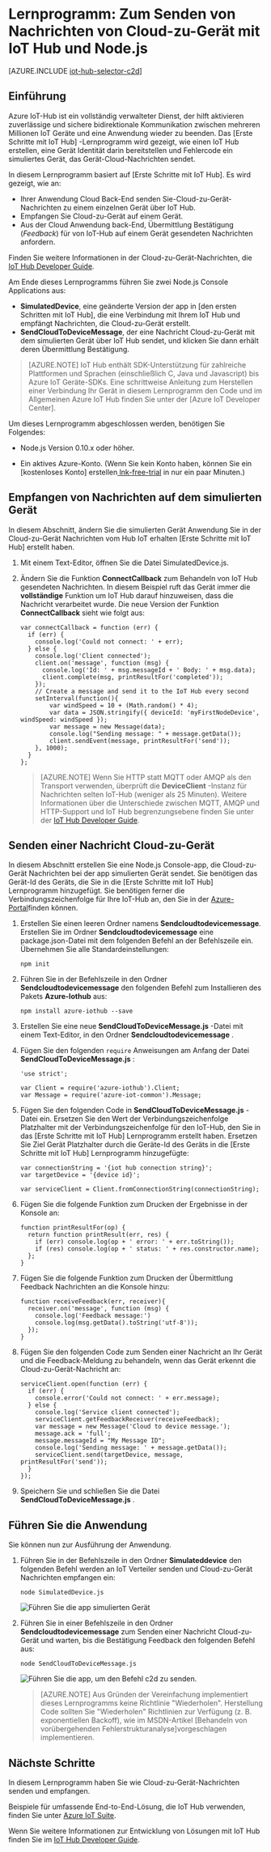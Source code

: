 <properties
    pageTitle="Senden von Nachrichten von Cloud-zu-Gerät mit IoT Hub | Microsoft Azure"
    description="Führen Sie dieses Lernprogramm erfahren Sie, wie Sie mit Azure IoT Hub mit Java Cloud-zu-Gerät-Nachrichten senden."
    services="iot-hub"
    documentationCenter="nodejs"
    authors="dominicbetts"
    manager="timlt"
    editor=""/>

<tags
     ms.service="iot-hub"
     ms.devlang="javascript"
     ms.topic="article"
     ms.tgt_pltfrm="na"
     ms.workload="na"
     ms.date="09/23/2016"
     ms.author="dobett"/>

# <a name="tutorial-how-to-send-cloud-to-device-messages-with-iot-hub-and-nodejs"></a>Lernprogramm: Zum Senden von Nachrichten von Cloud-zu-Gerät mit IoT Hub und Node.js

[AZURE.INCLUDE [iot-hub-selector-c2d](../../includes/iot-hub-selector-c2d.md)]

## <a name="introduction"></a>Einführung

Azure IoT-Hub ist ein vollständig verwalteter Dienst, der hilft aktivieren zuverlässige und sichere bidirektionale Kommunikation zwischen mehreren Millionen IoT Geräte und eine Anwendung wieder zu beenden. Das [Erste Schritte mit IoT Hub] -Lernprogramm wird gezeigt, wie einen IoT Hub erstellen, eine Gerät Identität darin bereitstellen und Fehlercode ein simuliertes Gerät, das Gerät-Cloud-Nachrichten sendet.

In diesem Lernprogramm basiert auf [Erste Schritte mit IoT Hub]. Es wird gezeigt, wie an:

- Ihrer Anwendung Cloud Back-End senden Sie-Cloud-zu-Gerät-Nachrichten zu einem einzelnen Gerät über IoT Hub.
- Empfangen Sie Cloud-zu-Gerät auf einem Gerät.
- Aus der Cloud Anwendung back-End, Übermittlung Bestätigung (*Feedback*) für von IoT-Hub auf einem Gerät gesendeten Nachrichten anfordern.

Finden Sie weitere Informationen in der Cloud-zu-Gerät-Nachrichten, die [IoT Hub Developer Guide][IoT Hub Developer Guide - C2D].

Am Ende dieses Lernprogramms führen Sie zwei Node.js Console Applications aus:

* **SimulatedDevice**, eine geänderte Version der app in [den ersten Schritten mit IoT Hub], die eine Verbindung mit Ihrem IoT Hub und empfängt Nachrichten, die Cloud-zu-Gerät erstellt.
* **SendCloudToDeviceMessage**, der eine Nachricht Cloud-zu-Gerät mit dem simulierten Gerät über IoT Hub sendet, und klicken Sie dann erhält deren Übermittlung Bestätigung.

> [AZURE.NOTE] IoT Hub enthält SDK-Unterstützung für zahlreiche Plattformen und Sprachen (einschließlich C, Java und Javascript) bis Azure IoT Geräte-SDKs. Eine schrittweise Anleitung zum Herstellen einer Verbindung Ihr Gerät in diesem Lernprogramm den Code und im Allgemeinen Azure IoT Hub finden Sie unter der [Azure IoT Developer Center].

Um dieses Lernprogramm abgeschlossen werden, benötigen Sie Folgendes:

+ Node.js Version 0.10.x oder höher.

+ Ein aktives Azure-Konto. (Wenn Sie kein Konto haben, können Sie ein [kostenloses Konto] erstellen[ lnk-free-trial] in nur ein paar Minuten.)

## <a name="receive-messages-on-the-simulated-device"></a>Empfangen von Nachrichten auf dem simulierten Gerät

In diesem Abschnitt, ändern Sie die simulierten Gerät Anwendung Sie in der Cloud-zu-Gerät Nachrichten vom Hub IoT erhalten [Erste Schritte mit IoT Hub] erstellt haben.

1. Mit einem Text-Editor, öffnen Sie die Datei SimulatedDevice.js.

2. Ändern Sie die Funktion **ConnectCallback** zum Behandeln von IoT Hub gesendeten Nachrichten. In diesem Beispiel ruft das Gerät immer die **vollständige** Funktion um IoT Hub darauf hinzuweisen, dass die Nachricht verarbeitet wurde. Die neue Version der Funktion **ConnectCallback** sieht wie folgt aus:

    ```
    var connectCallback = function (err) {
      if (err) {
        console.log('Could not connect: ' + err);
      } else {
        console.log('Client connected');
        client.on('message', function (msg) {
          console.log('Id: ' + msg.messageId + ' Body: ' + msg.data);
          client.complete(msg, printResultFor('completed'));
        });
        // Create a message and send it to the IoT Hub every second
        setInterval(function(){
            var windSpeed = 10 + (Math.random() * 4);
            var data = JSON.stringify({ deviceId: 'myFirstNodeDevice', windSpeed: windSpeed });
            var message = new Message(data);
            console.log("Sending message: " + message.getData());
            client.sendEvent(message, printResultFor('send'));
        }, 1000);
      }
    };
    ```

    > [AZURE.NOTE] Wenn Sie HTTP statt MQTT oder AMQP als den Transport verwenden, überprüft die **DeviceClient** -Instanz für Nachrichten selten IoT-Hub (weniger als 25 Minuten). Weitere Informationen über die Unterschiede zwischen MQTT, AMQP und HTTP-Support und IoT Hub begrenzungsebene finden Sie unter der [IoT Hub Developer Guide][IoT Hub Developer Guide - C2D].

## <a name="send-a-cloud-to-device-message"></a>Senden einer Nachricht Cloud-zu-Gerät

In diesem Abschnitt erstellen Sie eine Node.js Console-app, die Cloud-zu-Gerät Nachrichten bei der app simulierten Gerät sendet. Sie benötigen das Gerät-Id des Geräts, die Sie in die [Erste Schritte mit IoT Hub] Lernprogramm hinzugefügt. Sie benötigen ferner die Verbindungszeichenfolge für Ihre IoT-Hub an, den Sie in der [Azure-Portal]finden können.

1. Erstellen Sie einen leeren Ordner namens **Sendcloudtodevicemessage**. Erstellen Sie im Ordner **Sendcloudtodevicemessage** eine package.json-Datei mit dem folgenden Befehl an der Befehlszeile ein. Übernehmen Sie alle Standardeinstellungen:

    ```
    npm init
    ```

2. Führen Sie in der Befehlszeile in den Ordner **Sendcloudtodevicemessage** den folgenden Befehl zum Installieren des Pakets **Azure-Iothub** aus:

    ```
    npm install azure-iothub --save
    ```

3. Erstellen Sie eine neue **SendCloudToDeviceMessage.js** -Datei mit einem Text-Editor, in den Ordner **Sendcloudtodevicemessage** .

4. Fügen Sie den folgenden `require` Anweisungen am Anfang der Datei **SendCloudToDeviceMessage.js** :

    ```
    'use strict';
    
    var Client = require('azure-iothub').Client;
    var Message = require('azure-iot-common').Message;
    ```

5. Fügen Sie den folgenden Code in **SendCloudToDeviceMessage.js** -Datei ein. Ersetzen Sie den Wert der Verbindungszeichenfolge Platzhalter mit der Verbindungszeichenfolge für den IoT-Hub, den Sie in das [Erste Schritte mit IoT Hub] Lernprogramm erstellt haben. Ersetzen Sie Ziel Gerät Platzhalter durch die Geräte-Id des Geräts in die [Erste Schritte mit IoT Hub] Lernprogramm hinzugefügte:

    ```
    var connectionString = '{iot hub connection string}';
    var targetDevice = '{device id}';

    var serviceClient = Client.fromConnectionString(connectionString);
    ```

6. Fügen Sie die folgende Funktion zum Drucken der Ergebnisse in der Konsole an:

    ```
    function printResultFor(op) {
      return function printResult(err, res) {
        if (err) console.log(op + ' error: ' + err.toString());
        if (res) console.log(op + ' status: ' + res.constructor.name);
      };
    }
    ```

7. Fügen Sie die folgende Funktion zum Drucken der Übermittlung Feedback Nachrichten an die Konsole hinzu:

    ```
    function receiveFeedback(err, receiver){
      receiver.on('message', function (msg) {
        console.log('Feedback message:')
        console.log(msg.getData().toString('utf-8'));
      });
    }
    ```

8. Fügen Sie den folgenden Code zum Senden einer Nachricht an Ihr Gerät und die Feedback-Meldung zu behandeln, wenn das Gerät erkennt die Cloud-zu-Gerät-Nachricht an:

    ```
    serviceClient.open(function (err) {
      if (err) {
        console.error('Could not connect: ' + err.message);
      } else {
        console.log('Service client connected');
        serviceClient.getFeedbackReceiver(receiveFeedback);
        var message = new Message('Cloud to device message.');
        message.ack = 'full';
        message.messageId = "My Message ID";
        console.log('Sending message: ' + message.getData());
        serviceClient.send(targetDevice, message, printResultFor('send'));
      }
    });
    ```

7. Speichern Sie und schließen Sie die Datei **SendCloudToDeviceMessage.js** .

## <a name="run-the-applications"></a>Führen Sie die Anwendung

Sie können nun zur Ausführung der Anwendung.

1. Führen Sie in der Befehlszeile in den Ordner **Simulateddevice** den folgenden Befehl werden an IoT Verteiler senden und Cloud-zu-Gerät Nachrichten empfangen ein:

    ```
    node SimulatedDevice.js 
    ```

    ![Führen Sie die app simulierten Gerät][img-simulated-device]

2. Führen Sie in einer Befehlszeile in den Ordner **Sendcloudtodevicemessage** zum Senden einer Nachricht Cloud-zu-Gerät und warten, bis die Bestätigung Feedback den folgenden Befehl aus:

    ```
    node SendCloudToDeviceMessage.js 
    ```

    ![Führen Sie die app, um den Befehl c2d zu senden.][img-send-command]

    > [AZURE.NOTE] Aus Gründen der Vereinfachung implementiert dieses Lernprogramms keine Richtlinie "Wiederholen". Herstellung Code sollten Sie "Wiederholen" Richtlinien zur Verfügung (z. B. exponentiellen Backoff), wie im MSDN-Artikel [Behandeln von vorübergehenden Fehlerstrukturanalyse]vorgeschlagen implementieren.

## <a name="next-steps"></a>Nächste Schritte

In diesem Lernprogramm haben Sie wie Cloud-zu-Gerät-Nachrichten senden und empfangen. 

Beispiele für umfassende End-to-End-Lösung, die IoT Hub verwenden, finden Sie unter [Azure IoT Suite].

Wenn Sie weitere Informationen zur Entwicklung von Lösungen mit IoT Hub finden Sie im [IoT Hub Developer Guide].

<!-- Images -->
[img-simulated-device]: media/iot-hub-node-node-c2d/receivec2d.png
[img-send-command]:  media/iot-hub-node-node-c2d/sendc2d.png

<!-- Links -->

[Erste Schritte mit IoT-Hub]: iot-hub-node-node-getstarted.md
[IoT Hub Developer Guide - C2D]: iot-hub-devguide-messaging.md
[IoT Hub Developer Guide]: iot-hub-devguide.md
[Azure IoT-Entwicklercenter]: http://www.azure.com/develop/iot
[lnk-free-trial]: http://azure.microsoft.com/pricing/free-trial/
[lnk-dev-setup]: https://github.com/Azure/azure-iot-sdks/blob/master/doc/get_started/node-devbox-setup.md
[Vorübergehende Fehlerbehandlung]: https://msdn.microsoft.com/library/hh680901(v=pandp.50).aspx
[Azure-portal]: https://portal.azure.com
[Azure IoT Suite]: https://azure.microsoft.com/documentation/suites/iot-suite/